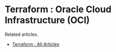 # Terraform : Oracle Cloud Infrastructure (OCI)

Related articles.

* [Terraform : All Articles](https://oracle-base.com/articles/misc/articles-misc#terraform)
